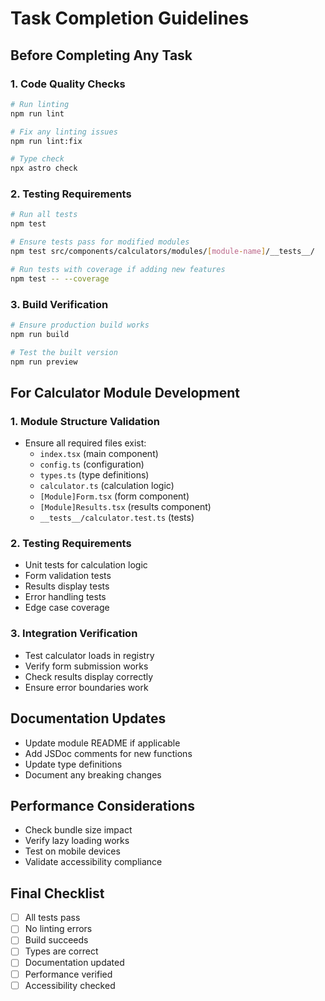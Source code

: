 # Task Completion Guidelines

## Before Completing Any Task

### 1. Code Quality Checks
```bash
# Run linting
npm run lint

# Fix any linting issues
npm run lint:fix

# Type check
npx astro check
```

### 2. Testing Requirements
```bash
# Run all tests
npm test

# Ensure tests pass for modified modules
npm test src/components/calculators/modules/[module-name]/__tests__/

# Run tests with coverage if adding new features
npm test -- --coverage
```

### 3. Build Verification
```bash
# Ensure production build works
npm run build

# Test the built version
npm run preview
```

## For Calculator Module Development

### 1. Module Structure Validation
- Ensure all required files exist:
  - `index.tsx` (main component)
  - `config.ts` (configuration)
  - `types.ts` (type definitions)
  - `calculator.ts` (calculation logic)
  - `[Module]Form.tsx` (form component)
  - `[Module]Results.tsx` (results component)
  - `__tests__/calculator.test.ts` (tests)

### 2. Testing Requirements
- Unit tests for calculation logic
- Form validation tests
- Results display tests
- Error handling tests
- Edge case coverage

### 3. Integration Verification
- Test calculator loads in registry
- Verify form submission works
- Check results display correctly
- Ensure error boundaries work

## Documentation Updates
- Update module README if applicable
- Add JSDoc comments for new functions
- Update type definitions
- Document any breaking changes

## Performance Considerations
- Check bundle size impact
- Verify lazy loading works
- Test on mobile devices
- Validate accessibility compliance

## Final Checklist
- [ ] All tests pass
- [ ] No linting errors
- [ ] Build succeeds
- [ ] Types are correct
- [ ] Documentation updated
- [ ] Performance verified
- [ ] Accessibility checked